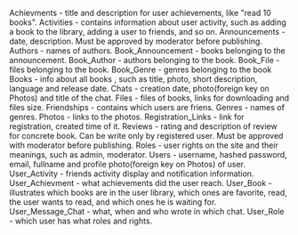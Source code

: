 Achievments - title and description for user achievements, like "read 10 books".
Activities - contains information about user activity, such as adding a book to the library, adding a user to friends, and so on.
Announcements - date, description. Must be approved by moderator before publishing.
Authors - names of authors.
Book_Announcement - books belonging to the announcement.
Book_Author - authors belonging to the book.
Book_File - files belonging to the book.
Book_Genre - genres belonging to the book
Books - info about all books , such as title, photo, short description, language and release date.
Chats - creation date, photo(foreign key on Photos) and title of the chat.
Files - files of books, links for downloading and files size.
Friendships - contains which users are friens.
Genres - names of genres.
Photos - links to the photos.
Registration_Links - link for registration, created time of it.
Reviews - rating and description of review for concrete book. Can be write only by registered user. Must be approved with moderator before publishing.
Roles - user rights on the site and their meanings, such as admin, moderator.
Users - username, hashed password, email, fullname and profile photo(foreign key on Photos) of user.
User_Activity - friends activity display and notification information.
User_Achievment - what achievements did the user reach.
User_Book - illustrates which books are in the user library, which ones are favorite, read, the user wants to read, and which ones he is waiting for.
User_Message_Chat - what, when and who wrote in which chat.
User_Role - which user has what roles and rights.